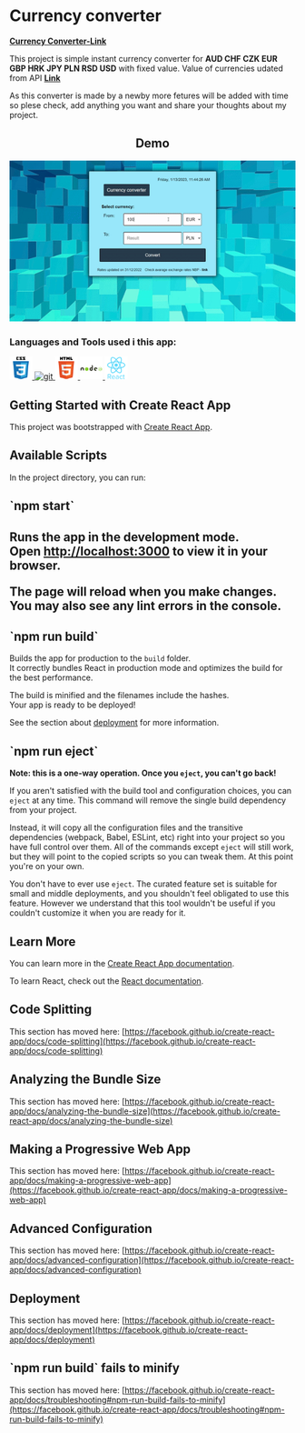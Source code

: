 <h1> Currency converter </h1>

[**Currency Converter-Link**](https://walmarek.github.io/currency-converter-react/)

This project is simple instant currency converter for **AUD CHF CZK EUR GBP HRK JPY PLN RSD USD** with fixed value.
Value of currencies udated from API [**Link**](https://exchangerate.host/) 

As this converter is made by a newby more fetures will be added with time so plese check, add anything you want and share your thoughts about my project.

<h2 align="center"> Demo </h2>

<p align="center">
  <img src="https://github.com/walmarek/currency-converter-react/blob/main/public/currency-converter-react-new.gif?raw=true">
</p>

<h3 align="left">Languages and Tools used i this app:</h3>
<p align="left"> <a href="https://www.w3schools.com/css/" target="_blank" rel="noreferrer"> <img src="https://raw.githubusercontent.com/devicons/devicon/master/icons/css3/css3-original-wordmark.svg" alt="css3" width="40" height="40"/> </a> <a href="https://git-scm.com/" target="_blank" rel="noreferrer"> <img src="https://www.vectorlogo.zone/logos/git-scm/git-scm-icon.svg" alt="git" width="40" height="40"/> </a> <a href="https://www.w3.org/html/" target="_blank" rel="noreferrer"> <img src="https://raw.githubusercontent.com/devicons/devicon/master/icons/html5/html5-original-wordmark.svg" alt="html5" width="40" height="40"/> </a> <a href="https://nodejs.org" target="_blank" rel="noreferrer"> <img src="https://raw.githubusercontent.com/devicons/devicon/master/icons/nodejs/nodejs-original-wordmark.svg" alt="nodejs" width="40" height="40"/> </a><a href="https://reactjs.org/" target="_blank" rel="noreferrer"> <img src="https://raw.githubusercontent.com/devicons/devicon/master/icons/react/react-original-wordmark.svg" alt="react" width="40" height="40"/> </a> </p>

<h2> Getting Started with Create React App </h2>

This project was bootstrapped with [Create React App](https://github.com/facebook/create-react-app).

<h2> Available Scripts </h2>

In the project directory, you can run:

<h2> `npm start` <h2>

Runs the app in the development mode.\
Open [http://localhost:3000](http://localhost:3000) to view it in your browser.

The page will reload when you make changes.\
You may also see any lint errors in the console.

<h2> `npm run build` </h2>

Builds the app for production to the `build` folder.\
It correctly bundles React in production mode and optimizes the build for the best performance.

The build is minified and the filenames include the hashes.\
Your app is ready to be deployed!

See the section about [deployment](https://facebook.github.io/create-react-app/docs/deployment) for more information.

<h2> `npm run eject`</h2>

**Note: this is a one-way operation. Once you `eject`, you can't go back!**

If you aren't satisfied with the build tool and configuration choices, you can `eject` at any time. This command will remove the single build dependency from your project.

Instead, it will copy all the configuration files and the transitive dependencies (webpack, Babel, ESLint, etc) right into your project so you have full control over them. All of the commands except `eject` will still work, but they will point to the copied scripts so you can tweak them. At this point you're on your own.

You don't have to ever use `eject`. The curated feature set is suitable for small and middle deployments, and you shouldn't feel obligated to use this feature. However we understand that this tool wouldn't be useful if you couldn't customize it when you are ready for it.

<h2> Learn More </h2>

You can learn more in the [Create React App documentation](https://facebook.github.io/create-react-app/docs/getting-started).

To learn React, check out the [React documentation](https://reactjs.org/).

<h2> Code Splitting </h2>

This section has moved here: [https://facebook.github.io/create-react-app/docs/code-splitting](https://facebook.github.io/create-react-app/docs/code-splitting)

<h2> Analyzing the Bundle Size </h2>

This section has moved here: [https://facebook.github.io/create-react-app/docs/analyzing-the-bundle-size](https://facebook.github.io/create-react-app/docs/analyzing-the-bundle-size)

<h2> Making a Progressive Web App </h2>

This section has moved here: [https://facebook.github.io/create-react-app/docs/making-a-progressive-web-app](https://facebook.github.io/create-react-app/docs/making-a-progressive-web-app)

<h2> Advanced Configuration </h2>

This section has moved here: [https://facebook.github.io/create-react-app/docs/advanced-configuration](https://facebook.github.io/create-react-app/docs/advanced-configuration)

<h2> Deployment </h2>

This section has moved here: [https://facebook.github.io/create-react-app/docs/deployment](https://facebook.github.io/create-react-app/docs/deployment)

<h2> `npm run build` fails to minify </h2>

This section has moved here: [https://facebook.github.io/create-react-app/docs/troubleshooting#npm-run-build-fails-to-minify](https://facebook.github.io/create-react-app/docs/troubleshooting#npm-run-build-fails-to-minify)
